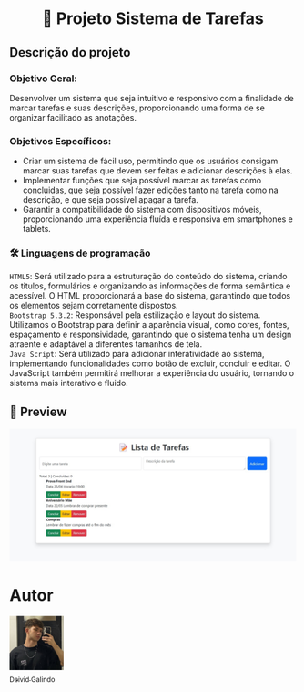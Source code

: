 <h1 align="center">📝 Projeto Sistema de Tarefas</h1>

## Descrição do projeto

### Objetivo Geral:

Desenvolver um sistema que seja intuitivo e responsivo com a finalidade de marcar tarefas e suas descrições, proporcionando uma forma de se organizar facilitado as anotações.

### Objetivos Específicos:
- Criar um sistema de fácil uso, permitindo que os usuários consigam marcar suas tarefas que devem ser feitas e adicionar descrições à elas.
- Implementar funções que seja possível marcar as tarefas como concluidas, que seja possível fazer edições tanto na tarefa como na descrição, e que seja possivel apagar a tarefa.
- Garantir a compatibilidade do sistema com dispositivos móveis, proporcionando uma experiência fluída e responsiva em smartphones e tablets.

### 🛠 Linguagens de programação

``HTML5``: Será utilizado para a estruturação do conteúdo do sistema, criando os titulos, formulários e organizando as informações de forma semântica e acessível. O HTML proporcionará a base do sistema, garantindo que todos os elementos sejam corretamente dispostos.  
``Bootstrap 5.3.2``: Responsável pela estilização e layout do sistema. Utilizamos o Bootstrap para definir a aparência visual, como cores, fontes, espaçamento e responsividade, garantindo que o sistema tenha um design atraente e adaptável a diferentes tamanhos de tela.  
``Java Script``: Será utilizado para adicionar interatividade ao sistema, implementando funcionalidades como botão de excluir, concluir e editar. O JavaScript também permitirá melhorar a experiência do usuário, tornando o sistema mais interativo e fluido.

## 📸 Preview

![preview](preview/projeto.jpg)



# Autor

[<img src="imagem/Deivid.jpg" width=95><br><sub>Deivid Galindo</sub>](https://github.com/DeividGalindo)